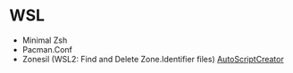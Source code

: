 # WSL

- Minimal Zsh
- Pacman.Conf
- Zonesil (WSL2: Find and Delete Zone.Identifier files)
  [AutoScriptCreator](https://github.com/yuceltoluyag/otoscript)
